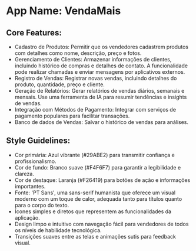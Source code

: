 # **App Name**: VendaMais

## Core Features:

- Cadastro de Produtos: Permitir que os vendedores cadastrem produtos com detalhes como nome, descrição, preço e fotos.
- Gerenciamento de Clientes: Armazenar informações de clientes, incluindo histórico de compras e detalhes de contato. A funcionalidade pode realizar chamadas e enviar mensagens por aplicativos externos.
- Registro de Vendas: Registrar novas vendas, incluindo detalhes do produto, quantidade, preço e cliente.
- Geração de Relatórios: Gerar relatórios de vendas diários, semanais e mensais. Use uma ferramenta de IA para resumir tendências e insights de vendas.
- Integração com Métodos de Pagamento: Integrar com serviços de pagamento populares para facilitar transações.
- Banco de dados de Vendas: Salvar o histórico de vendas para análises.

## Style Guidelines:

- Cor primária: Azul vibrante (#29ABE2) para transmitir confiança e profissionalismo.
- Cor de fundo: Branco suave (#F4F6F7) para garantir a legibilidade e clareza.
- Cor de destaque: Laranja (#F26419) para botões de ação e informações importantes.
- Fonte: 'PT Sans', uma sans-serif humanista que oferece um visual moderno com um toque de calor, adequada tanto para títulos quanto para o corpo do texto.
- Ícones simples e diretos que representem as funcionalidades da aplicação.
- Design limpo e intuitivo com navegação fácil para vendedores de todos os níveis de habilidade tecnológica.
- Transições suaves entre as telas e animações sutis para feedback visual.
